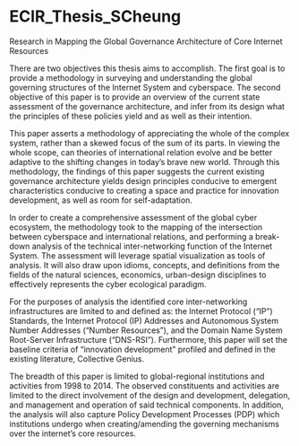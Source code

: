 # ECIR_Thesis_SCheung
Research in Mapping the Global Governance Architecture of Core Internet Resources

There are two objectives this thesis aims to accomplish. The first goal is to provide a methodology in surveying and understanding the global governing structures of the Internet System and cyberspace. The second objective of this paper is to provide an overview of the current state assessment of the governance architecture, and infer from its design what the principles of these policies yield and as well as their intention.

This paper asserts a methodology of appreciating the whole of the complex system, rather than a skewed focus of the sum of its parts. In viewing the whole scope, can theories of international relation evolve and be better adaptive to the shifting changes in today’s brave new world. Through this methodology, the findings of this paper suggests the current existing governance architecture yields design principles conducive to emergent characteristics conducive to creating a space and practice for innovation development, as well as room for self-adaptation.

In order to create a comprehensive assessment of the global cyber ecosystem, the methodology took to the mapping of the intersection between cyberspace and international relations, and performing a break-down analysis of the technical inter-networking function of the Internet System. The assessment will leverage spatial visualization as tools of analysis. It will also draw upon idioms, concepts, and definitions from the fields of the natural sciences, economics, urban-design disciplines to effectively represents the cyber ecological paradigm.

For the purposes of analysis the identified core inter-networking infrastructures are limited to and defined as: the Internet Protocol (“IP”) Standards, the Internet Protocol (IP) Addresses and Autonomous System Number Addresses (“Number Resources”), and the Domain Name System Root-Server Infrastructure (“DNS-RSI”). Furthermore, this paper will set the baseline criteria of “innovation development” profiled and defined in the existing literature, Collective Genius.

The breadth of this paper is limited to global-regional institutions and activities from 1998 to 2014. The observed constituents and activities are limited to the direct involvement of the design and development, delegation, and management and operation of said technical components. In addition, the analysis will also capture Policy Development Processes (PDP) which institutions undergo when creating/amending the governing mechanisms over the internet’s core resources.
